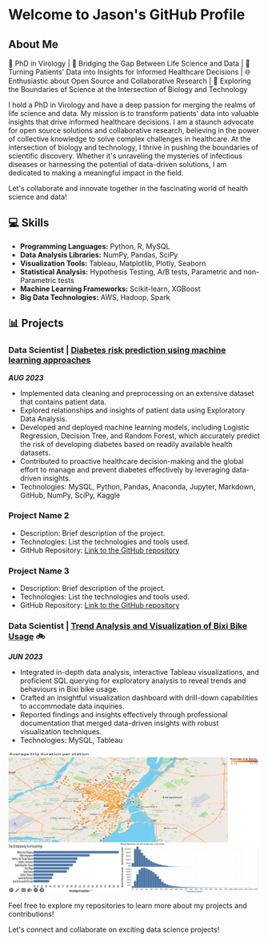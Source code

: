 # Welcome to Jason's GitHub Profile

## About Me
🦠 PhD in Virology | 🧪 Bridging the Gap Between Life Science and Data | 🏥 Turning Patients' Data into Insights for Informed Healthcare Decisions | 🌐 Enthusiastic about Open Source and Collaborative Research | 🚀 Exploring the Boundaries of Science at the Intersection of Biology and Technology

I hold a PhD in Virology and have a deep passion for merging the realms of life science and data. My mission is to transform patients' data into valuable insights that drive informed healthcare decisions. I am a staunch advocate for open source solutions and collaborative research, believing in the power of collective knowledge to solve complex challenges in healthcare. At the intersection of biology and technology, I thrive in pushing the boundaries of scientific discovery. Whether it's unraveling the mysteries of infectious diseases or harnessing the potential of data-driven solutions, I am dedicated to making a meaningful impact in the field.

Let's collaborate and innovate together in the fascinating world of health science and data!

## 💻  Skills

- **Programming Languages:** Python, R, MySQL
- **Data Analysis Libraries:** NumPy, Pandas, SciPy
- **Visualization Tools:** Tableau, Matplotlib, Plotly, Seaborn
- **Statistical Analysis:** Hypothesis Testing, A/B tests, Parametric and non-Parametric tests
- **Machine Learning Frameworks:** Scikit-learn, XGBoost
- **Big Data Technologies:** AWS, Hadoop, Spark

## 📊 Projects

### Data Scientist | [Diabetes risk prediction using machine learning approaches](https://github.com/jasonwongcp/Diabetes-Prediction/blob/main/README.md) ###

***AUG 2023***
- Implemented data cleaning and preprocessing on an extensive dataset that contains patient data.
- Explored relationships and insights of patient data using Exploratory Data Analysis.
- Developed and deployed machine learning models, including Logistic Regression, Decision Tree, and Random Forest, which accurately predict the risk of developing diabetes based on readily available health datasets.
- Contributed to proactive healthcare decision-making and the global effort to manage and prevent diabetes effectively by leveraging data-driven insights.
- Technologies: MySQL, Python, Pandas, Anaconda, Jupyter, Markdown, GitHub, NumPy, SciPy, Kaggle

### Project Name 2 ###
   - Description: Brief description of the project.
   - Technologies: List the technologies and tools used.
   - GitHub Repository: [Link to the GitHub repository](link)

### Project Name 3 ###
   - Description: Brief description of the project.
   - Technologies: List the technologies and tools used.
   - GitHub Repository: [Link to the GitHub repository](link)
     
### Data Scientist | [Trend Analysis and Visualization of Bixi Bike Usage](https://github.com/jasonwongcp/Trend_Analysis_and_Visualization_of_Bixi_Bike_Usage) 🚲 ###

***JUN 2023***
- Integrated in-depth data analysis, interactive Tableau visualizations, and proficient SQL querying for exploratory analysis to reveal trends and behaviours in Bixi bike usage.
- Crafted an insightful visualization dashboard with drill-down capabilities to accommodate data inquiries.
- Reported findings and insights effectively through professional documentation that merged data-driven insights with robust visualization techniques.
- Technologies: MySQL, Tableau
  
<img src="https://github.com/jasonwongcp/Trend_Analysis_and_Visualization_of_Bixi_Bike_Usage/blob/main/Tableau%20Dashboard.png" alt="Dahsboard" width="800"/>


Feel free to explore my repositories to learn more about my projects and contributions!

Let's connect and collaborate on exciting data science projects!
